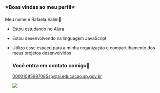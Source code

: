 ### ⭐Boas vindas ao meu perfil⭐
 
 Meu nome é Rafaela Valim💜

- Estou estudando no Alura
- Estou desenvolvendo na linguagem JavaScript
- Utilizo esse espaço para a minha organização e compartilhamento dos meus projetos desenvolvidos

  ### Você entra em contato comigo🌃
  00001085987085sp@al.educacao.sp.gov.br
  
  ![](https://media1.tenor.com/m/VQyATTRcVrQAAAAd/toh-the-owl-house.gif)
